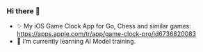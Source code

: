 ### Hi there 👋

- ✨ My iOS Game Clock App for Go, Chess and similar games: https://apps.apple.com/tr/app/game-clock-pro/id6736820083
- 🌱 I’m currently learning AI Model training.

<!--
**ncdlek/ncdlek** is a ✨ _special_ ✨ repository because its `README.md` (this file) appears on your GitHub profile.

Here are some ideas to get you started:

- 🔭 I’m currently working on ...
- 🌱 I’m currently learning ...
- 👯 I’m looking to collaborate on ...
- 🤔 I’m looking for help with ...
- 💬 Ask me about ...
- 📫 How to reach me: ...
- 😄 Pronouns: ...
- ⚡ Fun fact: ...
-->
